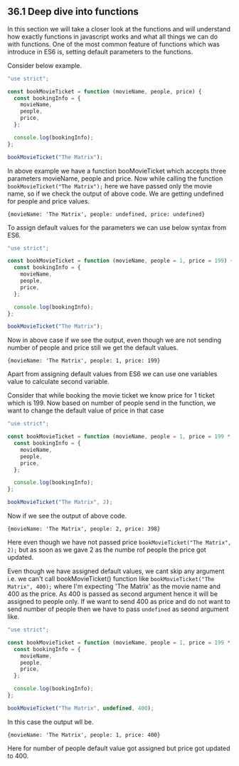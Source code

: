 ## 36.1 Deep dive into functions

In this section we will take a closer look at the functions and will understand how exactly functions in javascript works and what all things we can do with functions. One of the most common feature of functions which was introduce in ES6 is, setting default parameters to the functions.

Consider below example.

```javascript
"use strict";

const bookMovieTicket = function (movieName, people, price) {
  const bookingInfo = {
    movieName,
    people,
    price,
  };

  console.log(bookingInfo);
};

bookMovieTicket("The Matrix");
```

In above example we have a function booMovieTicket which accepts three parameters movieName, people and price. Now while calling the function `bookMovieTicket("The Matrix");` here we have passed only the movie name, so if we check the output of above code. We are getting undefined for people and price values.

```
{movieName: 'The Matrix', people: undefined, price: undefined}
```

To assign default values for the parameters we can use below syntax from ES6.

```javascript
"use strict";

const bookMovieTicket = function (movieName, people = 1, price = 199) {
  const bookingInfo = {
    movieName,
    people,
    price,
  };

  console.log(bookingInfo);
};

bookMovieTicket("The Matrix");
```

Now in above case if we see the output, even though we are not sending number of people and price still we get the default values.

```
{movieName: 'The Matrix', people: 1, price: 199}
```

Apart from assigning default values from ES6 we can use one variables value to calculate second variable.

Consider that while booking the movie ticket we know price for 1 ticket which is 199. Now based on number of people send in the function, we want to change the default value of price in that case

```javascript
"use strict";

const bookMovieTicket = function (movieName, people = 1, price = 199 * people) {
  const bookingInfo = {
    movieName,
    people,
    price,
  };

  console.log(bookingInfo);
};

bookMovieTicket("The Matrix", 2);
```

Now if we see the output of above code.

```
{movieName: 'The Matrix', people: 2, price: 398}
```

Here even though we have not passed price `bookMovieTicket("The Matrix", 2);` but as soon as we gave 2 as the numbe rof people the price got updated.

Even though we have assigned default values, we cant skip any argument i.e. we can't call bookMovieTicket() function like `bookMovieTicket("The Matrix", 400);` where I'm expecting 'The Matrix' as the movie name and 400 as the price. As 400 is passed as second argument hence it will be assigned to people only. If we want to send 400 as price and do not want to send number of people then we have to pass `undefined` as seond argument like.

```javascript
"use strict";

const bookMovieTicket = function (movieName, people = 1, price = 199 * people) {
  const bookingInfo = {
    movieName,
    people,
    price,
  };

  console.log(bookingInfo);
};

bookMovieTicket("The Matrix", undefined, 400);
```

In this case the output wll be.

```
{movieName: 'The Matrix', people: 1, price: 400}
```

Here for number of people default value got assigned but price got updated to 400.
